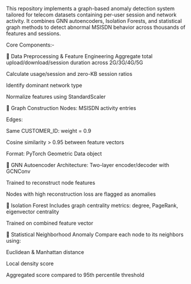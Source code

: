 This repository implements a graph-based anomaly detection system tailored for telecom datasets containing per-user session and network activity. It combines GNN autoencoders, Isolation Forests, and statistical graph methods to detect abnormal MSISDN behavior across thousands of features and sessions.

Core Components:-

🔹 Data Preprocessing & Feature Engineering
Aggregate total upload/download/session duration across 2G/3G/4G/5G

Calculate usage/session and zero-KB session ratios

Identify dominant network type

Normalize features using StandardScaler

🔹 Graph Construction
Nodes: MSISDN activity entries

Edges:

Same CUSTOMER_ID: weight = 0.9

Cosine similarity > 0.95 between feature vectors

Format: PyTorch Geometric Data object

🔹 GNN Autoencoder
Architecture: Two-layer encoder/decoder with GCNConv

Trained to reconstruct node features

Nodes with high reconstruction loss are flagged as anomalies

🔹 Isolation Forest
Includes graph centrality metrics: degree, PageRank, eigenvector centrality

Trained on combined feature vector

🔹 Statistical Neighborhood Anomaly
Compare each node to its neighbors using:

Euclidean & Manhattan distance

Local density score

Aggregated score compared to 95th percentile threshold
